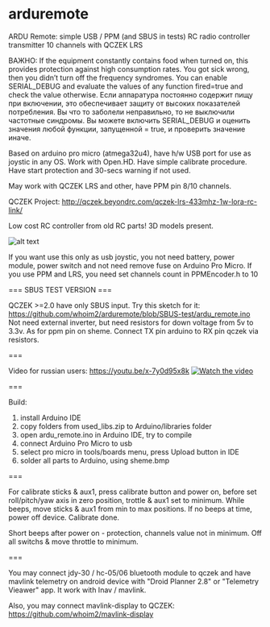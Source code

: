 # arduremote
ARDU Remote: simple USB / PPM (and SBUS in tests) RC radio controller transmitter 10 channels with QCZEK LRS

ВАЖНО:
If the equipment constantly contains food when turned on, this provides protection against high consumption rates. You got sick wrong, then you didn’t turn off the frequency syndromes. You can enable SERIAL_DEBUG and evaluate the values of any function fired=true and check the value otherwise.
Если аппаратура постоянно содержит пищу при включении, это обеспечивает защиту от высоких показателей потребления. Вы что то заболели неправильно, то не выключили частотные синдромы. Вы можете включить SERIAL_DEBUG и оценить значения любой функции, запущенной = true, и проверить значение иначе.

Based on arduino pro micro (atmega32u4), have h/w USB port for use as joystic in any OS.
Work with Open.HD.
Have simple calibrate procedure.
Have start protection and 30-secs warning if not used.

May work with QCZEK LRS and other, have PPM pin 8/10 channels.

QCZEK Project: http://qczek.beyondrc.com/qczek-lrs-433mhz-1w-lora-rc-link/

Low cost RC controller from old RC parts! 3D models present.

![alt text](https://github.com/whoim2/arduremote/blob/master/sheme.bmp?raw=true)

If you want use this only as usb joystic, you not need battery, power module, power switch and not need remove fuse on Arduino Pro Micro.
If you use PPM and LRS, you need set channels count in PPMEncoder.h to 10

=== SBUS TEST VERSION ===

QCZEK >=2.0 have only SBUS input. Try this sketch for it: https://github.com/whoim2/arduremote/blob/SBUS-test/ardu_remote.ino
Not need external inverter, but need resistors for down voltage from 5v to 3.3v. As for ppm pin on sheme. Connect TX pin arduino to RX pin qczek via resistors.

===

Video for russian users: https://youtu.be/x-7y0d95x8k
[![Watch the video](https://github.com/whoim2/arduremote/blob/master/photo_title.jpg?raw=true)](https://youtu.be/x-7y0d95x8k)

===

Build:
1) install Arduino IDE
2) copy folders from used_libs.zip to Arduino/libraries folder
3) open ardu_remote.ino in Arduino IDE, try to compile
4) connect Arduino Pro Micro to usb
5) select pro micro in tools/boards menu, press Upload button in IDE
6) solder all parts to Arduino, using sheme.bmp

===

For calibrate sticks & aux1, press calibrate button and power on, before set roll/pitch/yaw axis in zero position, trottle & aux1 set to minimum. While beeps, move sticks & aux1 from min to max positions.
If no beeps at time, power off device. Calibrate done.

Short beeps after power on - protection, channels value not in minimum. Off all switchs & move throttle to minimum.

===

You may connect jdy-30 / hc-05/06 bluetooth module to qczek and have mavlink telemetry on android device with "Droid Planner 2.8" or "Telemetry Vieawer" app. It work with Inav / mavlink.

Also, you may connect mavlink-display to QCZEK:
https://github.com/whoim2/mavlink-display
